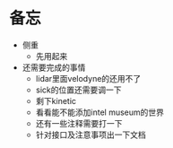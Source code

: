 # 备忘
- 侧重
    - 先用起来
- 还需要完成的事情
  - lidar里面velodyne的还用不了
  - sick的位置还需要调一下
  - 剩下kinetic
  - 看看能不能添加intel museum的世界
  - 还有一些注释需要打一下
  - 针对接口及注意事项出一下文档